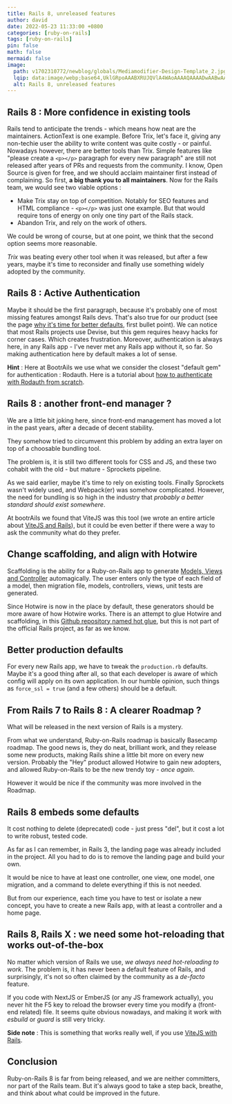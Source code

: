 ```yaml
---
title: Rails 8, unreleased features
author: david
date: 2022-05-23 11:33:00 +0800
categories: [ruby-on-rails]
tags: [ruby-on-rails]
pin: false
math: false
mermaid: false
image:
  path: v1702310772/newblog/globals/Mediamodifier-Design-Template_2.jpg
  lqip: data:image/webp;base64,UklGRpoAAABXRUJQVlA4WAoAAAAQAAAADwAABwAAQUxQSDIAAAARL0AmbZurmr57yyIiqE8oiG0bejIYEQTgqiDA9vqnsUSI6H+oAERp2HZ65qP/VIAWAFZQOCBCAAAA8AEAnQEqEAAIAAVAfCWkAALp8sF8rgRgAP7o9FDvMCkMde9PK7euH5M1m6VWoDXf2FkP3BqV0ZYbO6NA/VFIAAAA
  alt: Rails 8, unreleased features
---
```


## Rails 8 : More confidence in existing tools  
  
Rails tend to anticipate the trends - which means how neat are the maintainers. ActionText is one example. Before Trix, let's face it, giving any non-techie user the ability to write content was quite costly - or painful. Nowadays however, there are better tools than Trix. Simple features like "please create a `<p></p>` paragraph for every new paragraph" are still not released after years of PRs and requests from the community. I know, Open Source is given for free, and we should acclaim maintainer first instead of complaining. So first, **a big thank you to all maintainers**. Now for the Rails team, we would see two viable options :  
  
* Make Trix stay on top of competition. Notably for SEO features and HTML compliance - `<p></p>` was just one example. But that would require tons of energy on only one tiny part of the Rails stack.
* Abandon Trix, and rely on the work of others.
  
We could be wrong of course, but at one point, we think that the second option seems more reasonable.
  
*Trix* was beating every other tool when it was released, but after a few years, maybe it's time to reconsider and finally use something widely adopted by the community.  
  
## Rails 8 : Active Authentication  
  
Maybe it should be the first paragraph, because it's probably one of most missing features amongst Rails devs. That's also true for our product (see the page [why it's time for better defaults](https://bootrails.com/why/#time-for-better-defaults), first bullet point). We can notice that most Rails projects use Devise, but this gem requires heavy hacks for corner cases. Which creates frustration. Moreover, authentication is always here, in any Rails app - I've never met any Rails app without it, so far. So making authentication here by default makes a lot of sense.  
  
**Hint** : Here at BootrAils we use what we consider the closest "default gem" for authentication : Rodauth. Here is a tutorial about [how to authenticate with Rodauth from scratch](https://bootrails.com/blog/rails-authentication-with-rodauth-an-elegant-gem/).  
  
## Rails 8 : another front-end manager ?  
  
We are a little bit joking here, since front-end management has moved a lot in the past years, after a decade of decent stability.  
  
They somehow tried to circumvent this problem by adding an extra layer on top of a choosable bundling tool.  
  
The problem is, it is still two different tools for CSS and JS, and these two cohabit with the old - but mature - Sprockets pipeline.  
  
As we said earlier, maybe it's time to rely on existing tools. Finally Sprockets wasn't widely used, and Webpack(er) was somehow complicated. However, the need for bundling is so high in the industry that _probably a better standard should exist somewhere_.  
  
At bootrAils we found that ViteJS was this tool (we wrote an entire article about [ViteJS and Rails](https://bootrails.com/blog/vitejs-rails-a-wonderful-combination/)), but it could be even better if there were a way to ask the community what do they prefer.  
  
## Change scaffolding, and align with Hotwire  
  
Scaffolding is the ability for a Ruby-on-Rails app to generate [Models, Views and Controller](https://bootrails.com/blog/ruby-on-rails-mvc/) automagically. The user enters only the type of each field of a model, then migration file, models, controllers, views, unit tests are generated.  
  
Since Hotwire is now in the place by default, these generators should be more aware of how Hotwire works. There is an attempt to glue Hotwire and scaffolding, in this <a href="https://github.com/jasonfb/hot-glue" target="_blank">Github repository named hot glue</a>, but this is not part of the official Rails project, as far as we know.  
  
  
## Better production defaults  
  
For every new Rails app, we have to tweak the `production.rb` defaults. Maybe it's a good thing after all, so that each developer is aware of which config will apply on its own application. In our humble opinion, such things as `force_ssl = true` (and a few others) should be a default.  
  
## From Rails 7 to Rails 8 : A clearer Roadmap ?  
  
What will be released in the next version of Rails is a mystery.  
  
From what we understand, Ruby-on-Rails roadmap is basically Basecamp roadmap. The good news is, they do neat, brilliant work, and they release some new products, making Rails shine a little bit more on every new version. Probably the "Hey" product allowed Hotwire to gain new adopters, and allowed Ruby-on-Rails to be the new trendy toy - _once again_.  
  
However it would be nice if the community was more involved in the Roadmap.  
  
  
## Rails 8 embeds some defaults  
  
It cost nothing to delete (deprecated) code - just press "del", but it cost a lot to write robust, tested code.  
  
As far as I can remember, in Rails 3, the landing page was already included in the project. All you had to do is to remove the landing page and build your own.  
  
It would be nice to have at least one controller, one view, one model, one migration, and a command to delete everything if this is not needed.  
  
But from our experience, each time you have to test or isolate a new concept, you have to create a new Rails app, with at least a controller and a home page.  
  
## Rails 8, Rails X : we need some hot-reloading that works out-of-the-box  
  
No matter which version of Rails we use, _we always need hot-reloading to work_. The problem is, it has never been a default feature of Rails, and surprisingly, it's not so often claimed by the community as a _de-facto_ feature.  
  
If you code with NextJS or EmberJS (or any JS framework actually), you never hit the F5 key to reload the browser every time you modify a (front-end related) file. It seems quite obvious nowadays, and making it work with _esbuild_ or _guard_ is still very tricky.  
  
**Side note** : This is something that works really well, if you use [ViteJS with Rails](https://bootrails.com/blog/vitejs-rails-a-wonderful-combination/).  
  
  
## Conclusion  
  
Ruby-on-Rails 8 is far from being released, and we are neither committers, nor part of the Rails team. But it's always good to take a step back, breathe, and think about what could be improved in the future.